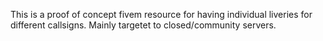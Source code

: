 This is a proof of concept fivem resource for having individual liveries for different callsigns. Mainly targetet to closed/community servers.
